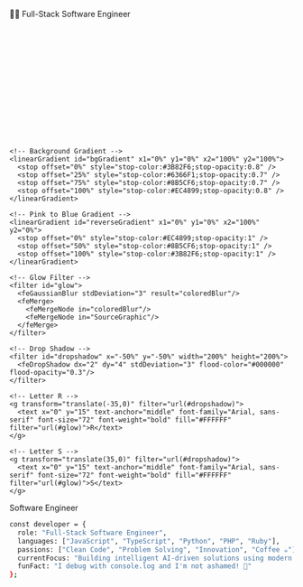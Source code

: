 👨‍💻 Full-Stack Software Engineer

<svg width="400" height="200" viewBox="0 0 400 200" xmlns="http://www.w3.org/2000/svg">
  <defs>
    <!-- Blue to Pink Gradient -->
    <linearGradient id="mainGradient" x1="0%" y1="0%" x2="100%" y2="0%">
      <stop offset="0%" style="stop-color:#3B82F6;stop-opacity:1" />
      <stop offset="50%" style="stop-color:#8B5CF6;stop-opacity:1" />
      <stop offset="100%" style="stop-color:#EC4899;stop-opacity:1" />
    </linearGradient>
    
    <!-- Background Gradient -->
    <linearGradient id="bgGradient" x1="0%" y1="0%" x2="100%" y2="100%">
      <stop offset="0%" style="stop-color:#3B82F6;stop-opacity:0.8" />
      <stop offset="25%" style="stop-color:#6366F1;stop-opacity:0.7" />
      <stop offset="75%" style="stop-color:#8B5CF6;stop-opacity:0.7" />
      <stop offset="100%" style="stop-color:#EC4899;stop-opacity:0.8" />
    </linearGradient>
    
    <!-- Pink to Blue Gradient -->
    <linearGradient id="reverseGradient" x1="0%" y1="0%" x2="100%" y2="0%">
      <stop offset="0%" style="stop-color:#EC4899;stop-opacity:1" />
      <stop offset="50%" style="stop-color:#8B5CF6;stop-opacity:1" />
      <stop offset="100%" style="stop-color:#3B82F6;stop-opacity:1" />
    </linearGradient>
    
    <!-- Glow Filter -->
    <filter id="glow">
      <feGaussianBlur stdDeviation="3" result="coloredBlur"/>
      <feMerge> 
        <feMergeNode in="coloredBlur"/>
        <feMergeNode in="SourceGraphic"/>
      </feMerge>
    </filter>
    
    <!-- Drop Shadow -->
    <filter id="dropshadow" x="-50%" y="-50%" width="200%" height="200%">
      <feDropShadow dx="2" dy="4" stdDeviation="3" flood-color="#000000" flood-opacity="0.3"/>
    </filter>
  </defs>
  
  <!-- Background -->
  <rect width="400" height="200" rx="20" fill="url(#bgGradient)" stroke="url(#mainGradient)" stroke-width="3" stroke-opacity="0.6"/>
  
  <!-- Decorative Background Elements -->
  <circle cx="80" cy="50" r="30" fill="#FFFFFF" opacity="0.15">
    <animate attributeName="r" values="30;40;30" dur="3s" repeatCount="indefinite"/>
  </circle>
  <circle cx="320" cy="150" r="35" fill="#FFFFFF" opacity="0.12">
    <animate attributeName="r" values="35;25;35" dur="2.5s" repeatCount="indefinite"/>
  </circle>
  
  <!-- Floating Particles -->
  <circle cx="60" cy="160" r="3" fill="#FFFFFF" opacity="0.8">
    <animate attributeName="cy" values="160;140;160" dur="2s" repeatCount="indefinite"/>
    <animate attributeName="opacity" values="0.8;1;0.8" dur="2s" repeatCount="indefinite"/>
  </circle>
  <circle cx="340" cy="40" r="2" fill="#FFFFFF" opacity="0.9">
    <animate attributeName="cy" values="40;60;40" dur="1.8s" repeatCount="indefinite"/>
    <animate attributeName="opacity" values="0.9;0.5;0.9" dur="1.8s" repeatCount="indefinite"/>
  </circle>
  <circle cx="120" cy="30" r="2" fill="#FFFFFF" opacity="0.7">
    <animate attributeName="cy" values="30;50;30" dur="2.2s" repeatCount="indefinite"/>
  </circle>
  
  <!-- Main RS Letters Container -->
  <g transform="translate(200,100)">
    <!-- Background Circle for Letters -->
    <circle cx="0" cy="0" r="60" fill="#FFFFFF" opacity="0.25" filter="url(#glow)">
      <animate attributeName="r" values="60;65;60" dur="4s" repeatCount="indefinite"/>
    </circle>
    
    <!-- Letter R -->
    <g transform="translate(-35,0)" filter="url(#dropshadow)">
      <text x="0" y="15" text-anchor="middle" font-family="Arial, sans-serif" font-size="72" font-weight="bold" fill="#FFFFFF" filter="url(#glow)">R</text>
    </g>
    
    <!-- Letter S -->
    <g transform="translate(35,0)" filter="url(#dropshadow)">
      <text x="0" y="15" text-anchor="middle" font-family="Arial, sans-serif" font-size="72" font-weight="bold" fill="#FFFFFF" filter="url(#glow)">S</text>
    </g>
  </g>
  
  <!-- Decorative Lines -->
  <line x1="50" y1="100" x2="140" y2="100" stroke="#FFFFFF" stroke-width="2" opacity="0.7">
    <animate attributeName="opacity" values="0.7;1;0.7" dur="3s" repeatCount="indefinite"/>
  </line>
  <line x1="260" y1="100" x2="350" y2="100" stroke="#FFFFFF" stroke-width="2" opacity="0.7">
    <animate attributeName="opacity" values="0.7;1;0.7" dur="3s" repeatCount="indefinite" begin="1.5s"/>
  </line>
  
  <!-- Bottom Text -->
  <text x="200" y="170" text-anchor="middle" font-family="Arial, sans-serif" font-size="14" font-weight="600" fill="#FFFFFF" opacity="0.9">
    Software Engineer
  </text>
  
  <!-- Corner Decorations -->
  <polygon points="20,20 40,20 20,40" fill="#FFFFFF" opacity="0.4"/>
  <polygon points="380,20 380,40 360,20" fill="#FFFFFF" opacity="0.4"/>
  <polygon points="20,180 40,180 20,160" fill="#FFFFFF" opacity="0.4"/>
  <polygon points="380,180 380,160 360,180" fill="#FFFFFF" opacity="0.4"/>
</svg>

```bash
const developer = {
  role: "Full-Stack Software Engineer",
  languages: ["JavaScript", "TypeScript", "Python", "PHP", "Ruby"],
  passions: ["Clean Code", "Problem Solving", "Innovation", "Coffee ☕"],
  currentFocus: "Building intelligent AI-driven solutions using modern frameworks and data pipelines",
  funFact: "I debug with console.log and I'm not ashamed! 🐛"
};
```

